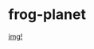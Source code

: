 # frog-planet
[img!](https://pa1.narvii.com/7272/b4b0b7f0e4a7e73bac02b7ae903a95be0e3942a1r1-480-480_hq.gif) 
